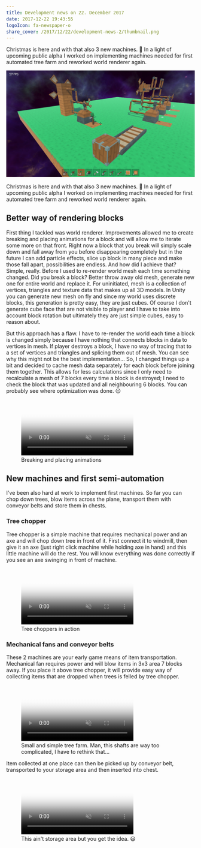 ```yaml
---
title: Development news on 22. December 2017
date: 2017-12-22 19:43:55
logoIcon: fa-newspaper-o
share_cover: /2017/12/22/development-news-2/thumbnail.png
---
```


Christmas is here and with that also 3 new machines. 🙂 In a light of upcoming public alpha I worked on implementing machines needed for first automated tree farm and reworked world renderer again. 

![](/2017/12/22/development-news-2/thumbnail.png)

<!-- more -->


Christmas is here and with that also 3 new machines. 🙂 In a light of upcoming public alpha I worked on implementing machines needed for first automated tree farm and reworked world renderer again. 

## Better way of rendering blocks

First thing I tackled was world renderer. Improvements allowed me to create breaking and placing animations for a block and will allow me to iterate some more on that front. Right now a block that you break will simply scale down and fall away from you before disappearing completely but in the future I can add particle effects, slice up block in many piece and make those fall apart, possibilities are endless. And how did I achieve that? Simple, really. Before I used to re-render world mesh each time something changed. Did you break a block? Better throw away old mesh, generate new one for entire world and replace it. For uninitiated, mesh is a collection of vertices, triangles and texture data that makes up all 3D models. In Unity you can generate new mesh on fly and since my world uses discrete blocks, this generation is pretty easy, they are just cubes. Of course I don't generate cube face that are not visible to player and I have to take into account block rotation but ultimately they are just simple cubes, easy to reason about. 

But this approach has a flaw. I have to re-render the world each time a block is changed simply because I have nothing that connects blocks in data to vertices in mesh. If player destroys a block, I have no way of tracing that to a set of vertices and triangles and splicing them out of mesh. You can see why this might not be the best implementation... So, I changed things up a bit and decided to cache mesh data separately for each block before joining them together. This allows for less calculations since I only need to recalculate a mesh of 7 blocks every time a block is destroyed; I need to check the block that was updated and all neighbouring 6 blocks. You can probably see where optimization was done. 😉

<figure><video poster="/2017/12/22/development-news-2/2017-12-15 13-27-30.png" preload="auto" autoplay="autoplay" muted="muted" loop="loop" webkit-playsinline="">
		<source src="/2017/12/22/development-news-2/2017-12-15 13-27-30.mp4" type="video/mp4">
</video><figcaption>Breaking and placing animations</figcaption></figure>

## New machines and first semi-automation

I've been also hard at work to implement first machines. So far you can chop down trees, blow items across the plane, transport them with conveyor belts and store them in chests.

### Tree chopper

Tree chopper is a simple machine that requires mechanical power and an axe and will chop down tree in front of it. First connect it to windmill, then give it an axe (just right click machine while holding axe in hand) and this little machine will do the rest. You will know everything was done correctly if you see an axe swinging in front of machine. 

<figure><video poster="/2017/12/22/development-news-2/2017-12-16 12-16-11.png" preload="auto" autoplay="autoplay" muted="muted" loop="loop" webkit-playsinline="">
		<source src="/2017/12/22/development-news-2/2017-12-16 12-16-11.mp4" type="video/mp4">
</video><figcaption>Tree choppers in action</figcaption></figure>

### Mechanical fans and conveyor belts

These 2 machines are your early game means of item transportation. Mechanical fan requires power and will blow items in 3x3 area 7 blocks away. If you place it above tree chopper, it will provide easy way of collecting items that are dropped when trees is felled by tree chopper.  

<figure><video poster="/2017/12/22/development-news-2/2017-12-17 17-00-53.png" preload="auto" autoplay="autoplay" muted="muted" loop="loop" webkit-playsinline="">
		<source src="/2017/12/22/development-news-2/2017-12-17 17-00-53.mp4" type="video/mp4">
</video><figcaption>Small and simple tree farm. Man, this shafts are way too complicated, I have to rethink that...</figcaption></figure>

Item collected at one place can then be picked up by conveyor belt, transported to your storage area and then inserted into chest.

<figure><video poster="/2017/12/22/development-news-2/2017-12-25 12-21-25.png" preload="auto" autoplay="autoplay" muted="muted" loop="loop" webkit-playsinline="">
		<source src="/2017/12/22/development-news-2/2017-12-25 12-21-25.mp4" type="video/mp4">
</video><figcaption>This ain't storage area but you get the idea. 😃</figcaption></figure>
